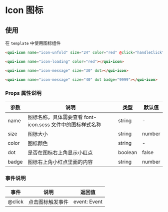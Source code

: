 # Icon 图标

## 使用

在 `template` 中使用图标组件
```html
<qui-icon name="icon-unfold" size="24" color="red" @click="handleClick"></qui-icon>

<qui-icon name="icon-loading" color="red"></qui-icon>

<qui-icon name="icon-message" size="30" dot></qui-icon>

<qui-icon name="icon-message" size="40" dot badge="9999"></qui-icon>
```

### Props 属性说明

| 参数 | 说明 | 类型 | 默认值 |
| ---- | ---- | ---- | ---- |
| name | 图标名称，具体需要查看 font-icon.scss 文件中的图标样式名称 | string | - |
| size | 图标大小 | string|number | 16px |
| color | 图标颜色 | string | - |
| dot | 是否在图标右上角显示小红点 | boolean | false |
| badge | 图标右上角小红点里面的内容 | string|number | - |

### 事件说明

| 事件 | 说明 | 返回值 |
| ---- | ---- | ---- |
| @click | 点击图标触发事件 | event: Event |